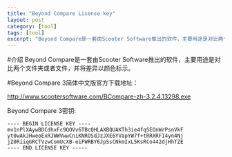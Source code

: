 ```yaml
---
title: "Beyond Compare Lisense key"
layout: post
category: [tool]
tags: [tool]
excerpt: "Beyond Compare是一套由Scooter Software推出的软件，主要用途是对比两个文件夹或者文件，并将差异以颜色标示。本文记录一些Beyond Compare3的注册码"
---
```


#介绍
Beyond Compare是一套由Scooter Software推出的软件，主要用途是对比两个文件夹或者文件，并将差异以颜色标示。

#Beyond Compare 3简体中文版官方下载地址：

<http://www.scootersoftware.com/BCompare-zh-3.2.4.13298.exe>

Beyond Compare 3密钥:

```
---- BEGIN LICENSE KEY ----
mv1nPlXAywBDCdhxFc9QOVv6TBcQHLAXBQUAKTh3ie4fqSEOnWrPsnVkF
yt0wAkJHweoExRJWWVwwCniKNROSdJzJXE6YVapYW7f+tRRXRFI4yn4Nj
jZ0RiiqGRCTVzwComUcXB-eiFWRBY6JpSsCNkmIxL5KsRCo442djHhTZE
---- END LICENSE KEY -----
```
